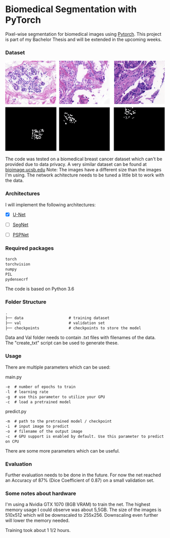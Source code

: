 # Biomedical Segmentation with PyTorch

Pixel-wise segmentation for biomedical images using [Pytorch][Pytorch].
This project is part of my Bachelor Thesis and will be extended in the upcoming weeks.


### Dataset

[//]: # (Image References)

[images_and_masks]: etc/Images.png

![alt text][images_and_masks]


The code was tested on a biomedical breast cancer dataset which can't be provided due to data privacy.
A very similar dataset can be found at [bioimage.ucsb.edu](https://bioimage.ucsb.edu/research/bio-segmentation)
Note: The images have a different size than the images I'm using. The network achitecture needs to be tuned a little bit to work with the data.


### Architectures

I will implement the following architectures:

- [x] [U-Net](https://arxiv.org/abs/1505.04597)
- [ ] [SegNet](https://arxiv.org/abs/1511.00561)
- [ ] [PSPNet](https://arxiv.org/abs/1612.01105)


### Required packages

```
torch
torchvision
numpy
PIL
pydensecrf
```

The code is based on Python 3.6


### Folder Structure

	.
    ├── data                    # training dataset
    ├── val                     # validation set
    ├── checkpoints             # checkpoints to store the model

Data and Val folder needs to contain .txt files with filenames of the data. The "create_txt" script can be used to generate these.


### Usage

There are multiple parameters which can be used:

main.py
```
-e	# number of epochs to train
-l	# learning rate
-g	# use this parameter to utilize your GPU
-c	# load a pretrained model
```

predict.py
```
-m	# path to the pretrained model / checkpoint
-i	# input image to predict
-o	# filename of the output image
-c	# GPU support is enabled by default. Use this parameter to predict on CPU
```

There are some more parameters which can be useful.


### Evaluation

Further evaluation needs to be done in the future.
For now the net reached an Accuracy of 87% (Dice Coefficient of 0.87) on a small validation set.


### Some notes about hardware

I'm using a Nvidia GTX 1070 (8GB VRAM) to train the net. The highest memory usage I could observe was about 5,5GB.
The size of the images is 510x512 which will be downscaled to 255x256. Downscaling even further will lower the memory needed.

Training took about 1 1/2 hours.


[Pytorch]: http://pytorch.org